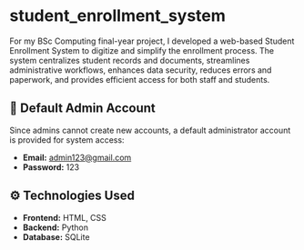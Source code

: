 # student_enrollment_system
For my BSc Computing final-year project, I developed a web-based Student Enrollment System to digitize and simplify the enrollment process. The system centralizes student records and documents, streamlines administrative workflows, enhances data security, reduces errors and paperwork, and provides efficient access for both staff and students.

## 🔑 Default Admin Account

Since admins cannot create new accounts, a default administrator account is provided for system access:

- **Email:** admin123@gmail.com  
- **Password:** 123
  
## ⚙️ Technologies Used

- **Frontend:** HTML, CSS
- **Backend:** Python 
- **Database:** SQLite
